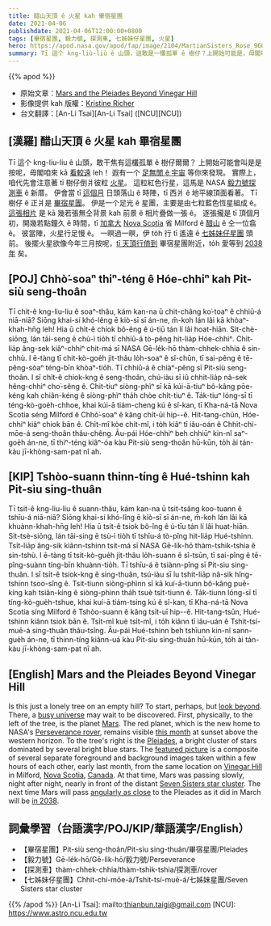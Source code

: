 ```yaml
---
title: 醋山天頂 ê 火星 kah 畢宿星團
date: 2021-04-06
publishdate: 2021-04-06T12:00:00+0800
tags: [畢宿星團, 毅力號, 探測車, 七姊妹仔星團, 火星]
hero: https://apod.nasa.gov/apod/fap/image/2104/MartianSisters_Rose_960.jpg
summary: Tī 這个 kng-liù-liù ê 山頭，這敢是一欉孤單 ê 樹仔？上開始可能是，毋閣咱來 kā 看較遠 leh！有一个足無閒 ê 宇宙等你來發現。
---
```


{{% apod %}}

- 原始文章：[Mars and the Pleiades Beyond Vinegar Hill](https://apod.nasa.gov/apod/ap210406.html)
- 影像提供 kah 版權：[Kristine Richer][Kristine Richer]
- 台文翻譯：[An-Li Tsai][An-Li Tsai] ([NCU][NCU])

## [漢羅] 醋山天頂 ê 火星 kah 畢宿星團
Tī 這个 kng-liu-liu ê 山頭，敢干焦有這欉孤單 ê 樹仔爾爾？
上開始可能會叫是是按呢，毋閣咱來 kā [看較遠][look beyond] leh！
遐有一个 [足無閒 ê 宇宙][busy universe] 等你來發現。
實際上，咱代先會注意著 tī 樹仔倒爿彼粒 [火星][Mars]。
這粒紅色行星，這馬是 NASA [毅力號探測車][Perseverance rover] ê 新厝。
伊會當 tī [這個月][this month] 日頭落山 ê 時陣，tī 西爿 ê 地平線頂面看著。
Tī 樹仔 ê 正爿是 [畢宿星團][Pleiades]。
伊是一个足光 ê 星團，主要是由七粒藍色恆星組成 ê。
[這張相片][featured picture] 是 kā 幾若張無仝背景 kah 前景 ê 相片疊做一張 ê。
逐張攏是 tī 頂個月初，開幾若點鐘久 ê 時間，tī [加拿大][Canada] [Nova Scotia][Nova Scotia] 省 Milford ê [醋山][Vinegar Hill] ê 仝一位翕 ê。
彼當陣，火星行足慢 ê。
一暝過一暝，伊 to̍h 行 tī 遙遠 ê [七姊妹仔星團][Seven Sisters star cluster] 頭前。
後擺火星欲像今年三月按呢，[tī 天頂行倚到][angularly as close] 畢宿星團附近，to̍h 愛等到 [2038 年][in 2038] 矣。

## [POJ] Chhò͘-soaⁿ thiⁿ-téng ê Hóe-chhiⁿ kah Pit-siù seng-thoân

Tī chit-ê kng-liu-liu ê soaⁿ-thâu, kám kan-na ū chit-châng ko͘-toaⁿ ê chhiū-á niā-niā?
Siōng khai-sí khó-lêng ē kiò-sī sī án-ne, m̄-koh lán lâi kā khòaⁿ-khah-hn̄g leh!
Hia ū chi̍t-ê chiok bô-êng ê ú-tiū tán lí lâi hoat-hiān.
Si̍t-chè-siōng, lán tāi-seng ē chù-ì tio̍h tī chhiū-á tò-pêng hit-lia̍p Hóe-chhiⁿ.
Chi̍t-lia̍p âng-sek kiâⁿ-chhiⁿ chit-má sī NASA Gē-le̍k-hō thàm-chhek-chhia ê sin-chhù.
I ē-tàng tī chit-kò-goe̍h ji̍t-thâu lo̍h-soaⁿ ê sî-chūn, tī sai-pêng ê tē-pêng-sòaⁿ téng-bīn khòaⁿ-tio̍h.
Tī chhiū-á ê chiàⁿ-pêng sī Pit-siù seng-thoân.
I sī chi̍t-ê chiok-kng ê seng-thoân, chú-iàu sī iû chhit-lia̍p nâ-sek hêng-chhiⁿ cho͘-sêng ê.
Chit-tiuⁿ siòng-phìⁿ sī kā kúi-ā-tiuⁿ bô-kâng pōe-kéng kah chiân-kéng ê siòng-phìⁿ tha̍h chòe chi̍t-tiuⁿ ê.
Ta̍k-tiuⁿ lóng-sī tī téng-kò-goe̍h-chhoe, khai kúi-ā tiám-cheng kú ê sî-kan, tī Kha-ná-tā Nova Scotia séng Milford ê Chhò͘-soaⁿ ê kâng chi̍t-ūi hip--ê.
Hit-tang-chūn, Hóe-chhiⁿ kiâⁿ chiok bān ê.
Chi̍t-mî kòe chi̍t-mî, i to̍h kiâⁿ tī iâu-oán ê Chhit-chí-mōe-á seng-thoân thâu-chêng.
Āu-pái Hóe-chhiⁿ beh chhiūⁿ kin-nî saⁿ-goe̍h án-ne, tī thiⁿ-téng kiâⁿ-óa kàu Pit-siù seng-thoân hū-kūn, to̍h ài tán-kàu jī-khòng-sam-pat nî ah.


## [KIP] Tshòo-suann thinn-tíng ê Hué-tshinn kah Pit-sìu sing-thuân

Tī tsit-ê kng-liu-liu ê suann-thâu, kám kan-na ū tsit-tsâng koo-tuann ê tshīu-á niā-niā?
Siōng khai-sí khó-lîng ē kiò-sī sī án-ne, m̄-koh lán lâi kā khuànn-khah-hn̄g leh!
Hia ū tsi̍t-ê tsiok bô-îng ê ú-tīu tán lí lâi huat-hiān.
Si̍t-tsè-siōng, lán tāi-sing ē tsù-ì tio̍h tī tshīu-á tò-pîng hit-lia̍p Hué-tshinn.
Tsi̍t-lia̍p âng-sik kiânn-tshinn tsit-má sī NASA Gē-li̍k-hō thàm-tshik-tshia ê sin-tshù.
I ē-tàng tī tsit-kò-gue̍h ji̍t-thâu lo̍h-suann ê sî-tsūn, tī sai-pîng ê tē-pîng-suànn tíng-bīn khuànn-tio̍h.
Tī tshīu-á ê tsiànn-pîng sī Pit-sìu sing-thuân.
I sī tsi̍t-ê tsiok-kng ê sing-thuân, tsú-iàu sī îu tshit-lia̍p nâ-sik hîng-tshinn tsoo-sîng ê.
Tsit-tiunn siòng-phìnn sī kā kuí-ā-tiunn bô-kâng puē-kíng kah tsiân-kíng ê siòng-phìnn tha̍h tsuè tsi̍t-tiunn ê.
Ta̍k-tiunn lóng-sī tī tíng-kò-gue̍h-tshue, khai kuí-ā tiám-tsing kú ê sî-kan, tī Kha-ná-tā Nova Scotia síng Milford ê Tshòo-suann ê kâng tsi̍t-uī hip--ê.
Hit-tang-tsūn, Hué-tshinn kiânn tsiok bān ê.
Tsi̍t-mî kuè tsi̍t-mî, i to̍h kiânn tī iâu-uán ê Tshit-tsí-muē-á sing-thuân thâu-tsîng.
Āu-pái Hué-tshinn beh tshīunn kin-nî sann-gue̍h án-ne, tī thinn-tíng kiânn-uá kàu Pit-sìu sing-thuân hū-kūn, to̍h ài tán-kàu jī-khòng-sam-pat nî ah.
## [English] Mars and the Pleiades Beyond Vinegar Hill

Is this just a lonely tree on an empty hill? To start, perhaps, but [look beyond][look beyond]. There, a [busy universe][busy universe] may wait to be discovered. First, physically, to the left of the tree, is the planet [Mars][Mars]. The red planet, which is the new home to NASA's [Perseverance rover][Perseverance rover], remains visible [this month][this month] at sunset above the western horizon. To the tree's right is the [Pleiades][Pleiades], a bright cluster of stars dominated by several bright blue stars. The [featured picture][featured picture] is a composite of several separate foreground and background images taken within a few hours of each other, early last month, from the same location on [Vinegar Hill][Vinegar Hill] in Milford, [Nova Scotia][Nova Scotia], [Canada][Canada]. At that time, Mars was passing slowly, night after night, nearly in front of the distant [Seven Sisters star cluster][Seven Sisters star cluster]. The next time Mars will pass [angularly as close][angularly as close] to the Pleiades as it did in March will be [in 2038][in 2038].

## 詞彙學習（台語漢字/POJ/KIP/華語漢字/English）

- 【畢宿星團】Pit-siù seng-thoân/Pit-sìu sing-thuân/畢宿星團/Pleiades
- 【毅力號】Gē-le̍k-hō/Gē-li̍k-hō/毅力號/Perseverance
- 【探測車】thàm-chhek-chhia/thàm-tshik-tshia/探測車/rover
- 【七姊妹仔星團】Chhit-chí-mōe-á/Tshit-tsí-muē-á/七姊妹星團/Seven Sisters star cluster



{{% /apod %}}
[An-Li Tsai]: mailto:thianbun.taigi@gmail.com
[NCU]: https://www.astro.ncu.edu.tw

[Kristine Richer]: https://www.instagram.com/kristinerosephotography/

[look beyond]: https://apod.nasa.gov/apod/ap181119.html
[busy universe]: https://apod.nasa.gov/apod/ap201025.html
[Mars]: https://solarsystem.nasa.gov/planets/mars/overview/
[Perseverance rover]: https://mars.nasa.gov/mars2020/
[this month]: https://solarsystem.nasa.gov/whats-up-skywatching-tips-from-nasa/
[Pleiades]: https://en.wikipedia.org/wiki/Pleiades
[featured picture]: https://www.facebook.com/kristinerosephotography/photos/3911583112213743
[Vinegar Hill]: https://www.saltwire.com/atlantic-canada/weather/cindys-snapshot/cindys-snapshot-moonrise-on-the-spring-equinox-294415/
[Nova Scotia]: https://youtu.be/cJcvxxGlk2I
[Canada]: https://commons.wikimedia.org/wiki/File:Nova_Scotia_in_Canada_2.svg
[Seven Sisters star cluster]: https://apod.nasa.gov/apod/ap200909.html
[angularly as close]: https://apod.nasa.gov/apod/ap151108.html
[in 2038]: https://earthsky.org/tonight/closest-mars-pleiades-conjunction-until-2038
